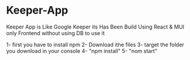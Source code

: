 # Keeper-App
Keeper App is Like Google Keeper its Has Been Build Using React & MUI only Frontend without using DB 
to use it 




1-  first you have to install npm
2-  Download ithe files
3-  target the folder you download in your console
4-  "npm install"
5-  "nom start"
